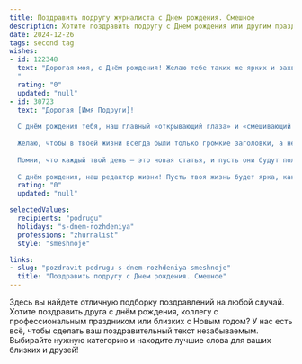 ```yaml
---
title: Поздравить подругу журналиста c Днем рождения. Смешное
description: Хотите поздравить подругу c Днем рождения или другим праздником? Наш ИИ создаст незабываемое поздравление, а вы обязательно выделитесь среди других.  
date: 2024-12-26
tags: second tag
wishes:
- id: 122348
  text: "Дорогая моя, с Днём рождения! Желаю тебе таких же ярких и захватывающих историй в жизни, как те, что ты пишешь! Пусть твой ежедневный репортаж о собственной жизни будет полон позитива, интересных поворотов и, конечно же, счастливого конца!  А ещё – чтобы дедлайны всегда успевались, а вдохновение било ключом (и не только шампанским на дне рождения!).
  "
  rating: "0"
  updated: "null"
- id: 30723
  text: "Дорогая [Имя Подруги]!
  
  С днём рождения тебя, наш главный «открывающий глаза» и «смешивающий правду с вымыслом»! Как истинный журналист, ты можешь разглядеть сенсацию даже в самой скучной улице, и сделать её заголовком первой страницы!
  
  Желаю, чтобы в твоей жизни всегда были только громкие заголовки, а не мелкие ляпы. Пусть интервью с счастьем не затягивается, а поддержка друзей будет всегда в эфире!
  
  Помни, что каждый твой день — это новая статья, и пусть они будут полны интересных сюжетов, уморительных репортажей и немного безумных фейлов, которые мы с тобой потом будем обсуждать за чашкой кофе.
  
  С днём рождения, наш редактор жизни! Пусть твоя жизнь будет ярка, как вечерний выпуск новостей, и полна позитивного контента! 🎉🥳"
  rating: "0"
  updated: "null"

selectedValues:
  recipients: "podrugu"
  holidays: "s-dnem-rozhdeniya"
  professions: "zhurnalist"
  style: "smeshnoje"

links:
- slug: "pozdravit-podrugu-s-dnem-rozhdeniya-smeshnoje"
  title: "Поздравить подругу c Днем рождения. Смешное"
---
```


Здесь вы найдете отличную подборку поздравлений на любой случай.
Хотите поздравить друга с днём рождения, коллегу с профессиональным праздником или близких с Новым годом? У нас есть всё, чтобы сделать ваш поздравительный текст незабываемым. Выбирайте нужную категорию и находите лучшие слова для ваших близких и друзей!
